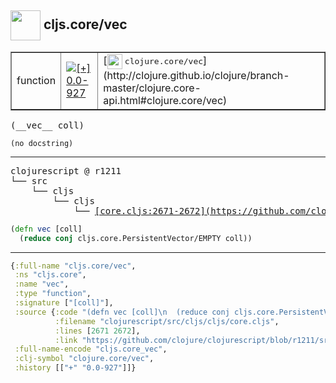 ## <img width="48px" valign="middle" src="http://i.imgur.com/Hi20huC.png"> cljs.core/vec

 <table border="1">
<tr>
<td>function</td>
<td><a href="https://github.com/cljsinfo/api-refs/tree/0.0-927"><img valign="middle" alt="[+] 0.0-927" src="https://img.shields.io/badge/+-0.0--927-lightgrey.svg"></a> </td>
<td>
[<img height="24px" valign="middle" src="http://i.imgur.com/1GjPKvB.png"> <samp>clojure.core/vec</samp>](http://clojure.github.io/clojure/branch-master/clojure.core-api.html#clojure.core/vec)
</td>
</tr>
</table>

 <samp>
(__vec__ coll)<br>
</samp>

```
(no docstring)
```

---

 <pre>
clojurescript @ r1211
└── src
    └── cljs
        └── cljs
            └── <ins>[core.cljs:2671-2672](https://github.com/clojure/clojurescript/blob/r1211/src/cljs/cljs/core.cljs#L2671-L2672)</ins>
</pre>

```clj
(defn vec [coll]
  (reduce conj cljs.core.PersistentVector/EMPTY coll))
```


---

```clj
{:full-name "cljs.core/vec",
 :ns "cljs.core",
 :name "vec",
 :type "function",
 :signature ["[coll]"],
 :source {:code "(defn vec [coll]\n  (reduce conj cljs.core.PersistentVector/EMPTY coll))",
          :filename "clojurescript/src/cljs/cljs/core.cljs",
          :lines [2671 2672],
          :link "https://github.com/clojure/clojurescript/blob/r1211/src/cljs/cljs/core.cljs#L2671-L2672"},
 :full-name-encode "cljs.core_vec",
 :clj-symbol "clojure.core/vec",
 :history [["+" "0.0-927"]]}

```
